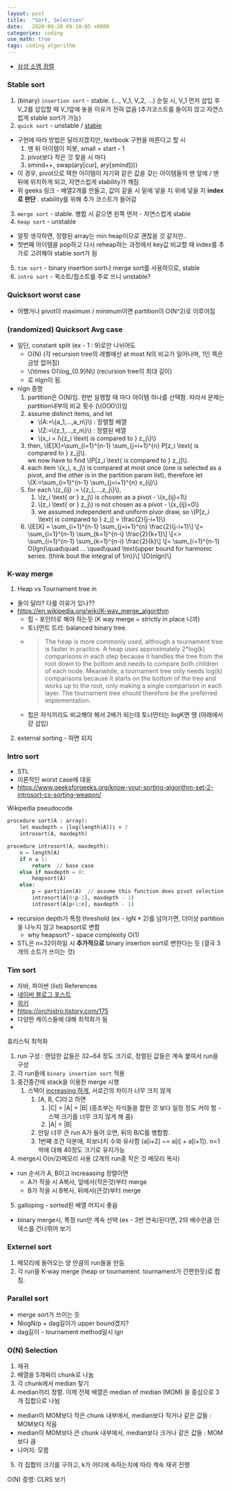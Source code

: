```yaml
---
layout: post
title:  "Sort, Selection"
date:   2020-09-20 09:10:05 +0800
categories: coding
use_math: true
tags: coding algorithm
---
```


- <a href="http://www.secmem.org/blog/2019/04/10/special-sorts/" target="_blank">삼성 소멤 정렬</a>


### Stable sort
1. (binary) `insertion sort` - stable. (..., V_1, V_2, ...) 순일 시, V_1 먼저 삽입 후 V_2를 삽입할 때 V_1앞에 놓을 이유가 전혀 없음 (추가코스트를 들이지 않고 자연스럽게 stable sort가 가능)
2. `quick sort` - unstable / <a href="https://www.geeksforgeeks.org/stable-quicksort/" target="_blank">stable</a>
  - 구현에 따라 방법은 달라지겠지만, textbook 구현을 따른다고 할 시
      1. 맨 뒤 아이템이 피봇, small = start - 1
      2. pivot보다 작은 것 찾을 시 마다
      3. smind++, swap(ary[cur], ary[smind]))) 
  - 이 경우, pivot으로 택한 아이템이 자기와 같은 값을 갖는 아이템들의 맨 앞에 / 맨 뒤에 위치하게 되고, 자연스럽게 stability가 깨짐
  - 위 geeks 링크 - 배열2개를 만들고, 값이 같을 시 밑에 넣을 지 위에 넣을 지 __index로 판단__ . stability를 위해 추가 코스트가 들어감
3. `merge sort` - stable. 병합 시 같으면 왼쪽 먼저 - 자연스럽게 stable
4. `heap sort` - unstable
  - 얼핏 생각하면, 정렬된 array는 min heap이므로 괜찮을 것 같지만..
  - 첫번째 아이템을 pop하고 다시 reheap하는 과정에서 key값 비교할 때 index를 추가로 고려해야 stable sort가 됨
5. `tim sort` - binary insertion sort나 merge sort를 사용하므로, stable
6. `intro sort` - 퀵소트/힙소트를 주로 쓰니 unstable?


### Quicksort worst case
- 어쨌거나 pivot이 maximum / minimum이면 partition이 O(N^2)로 이루어짐

### (randomized) Quicksort Avg case
- 일단, constant split (ex -  1 : 9)로만 나뉘어도
  - O(N) (각 recursion tree의 레벨에선 at most N의 비교가 일어나며, 1인 쪽은 금방 없어짐)
  - \\(\times O(\log\_\{0.9\}N\\) (recursion tree의 최대 길이)
  - 로 nlgn이 됨. 
- nlgn 증명
  1. partition은 O(N)임. 한번 실행할 때 마다 아이템 하나를 선택함. 따라서 문제는 partition내부의 비교 횟수 (\\(O(X)\\))임
  2. assume distinct items, and let
      - \\(A:=\\{a\_1,...,a\_n\\}\\) : 정렬할 배열
      - \\(Z:=\\{z\_1,...,z\_n\\}\\) : 정렬된 배열
      - \\(x\_i = I\\{z\_i \text\{ is compared to \} z\_j\\}\\)
  3. then, \\(E[X]=\sum\_\{i=1\}^\{n-1\} \sum\_\{j=i+1\}^\{n\} P[z\_i \text\{ is compared to \} z\_j]\\).  
      we now have to find \\(P[z\_i \text\{ is compared to \} z\_j]\\).
  4. each item \\(x\_i, x\_j\\) is compared at most once (one is selected as a pivot, and the other is in the partition param list), therefore let  
     \\(X:=\sum\_\{i=1\}^\{n-1\} \sum\_\{j=i+1\}^\{n\} x\_\{ij\}\\) 
  5. for each \\(z\_\{ij\} := \\{z\_i,...,z\_j\\}\\), 
     1. \\(z\_i \text\{ or \} z\_j\\) is chosen as a pivot - \\(x\_\{ij\}=1\\)
     2.  \\(z\_i \text\{ or \} z\_j\\) is not chosen as a pivot - \\(x\_\{ij\}=0\\)
     3.  we assumed independent and uniform pivor draw, so \\(P[z\_i \text\{ is compared to \} z\_j] = \frac\{2\}\{j-i+1\}\\)
  6. \\[E[X] = \sum\_\{i=1\}^\{n-1\} \sum\_\{j=i+1\}^\{n\} \frac\{2\}\{j-i+1\}\\]
     \\[= \sum\_\{i=1\}^\{n-1\} \sum\_\{k=1\}^\{n-i\} \frac\{2\}\{k+1\}\\]
     \\[<> \sum\_\{i=1\}^\{n-1\} \sum\_\{k=1\}^\{n-i\} \frac\{2\}\{k\}\\]
     \\[= \sum\_\{i=1\}^\{n-1\} O(lgn)\quad\quad ... \quad\quad \text\{upper bound for harmonic series. (think bout the integral of 1/n)\}\\]
     \\[O(nlgn)\\]
 

### K-way merge

1. Heap vs Tournament tree in 
  - 둘이 달라? 다를 이유가 있나??
  - https://en.wikipedia.org/wiki/K-way_merge_algorithm
    - 힙 - 포인터로 해야 하는듯 (K way merge = strictly in place 니까)
    - 토너먼트 트리: balanced binary tree. 
    - > The heap is more commonly used, although a tournament tree is faster in practice. A heap uses approximately 2*log(k) comparisons in each step because it handles the tree from the root down to the bottom and needs to compare both children of each node. Meanwhile, a tournament tree only needs log(k) comparisons because it starts on the bottom of the tree and works up to the root, only making a single comparison in each layer. The tournament tree should therefore be the preferred implementation.
    - 힙은 자식끼리도 비교해야 해서 2배가 되는데 토너먼터는 logK면 땡 (아래에서 걍 삽입)
2. external sorting - 하면 되지
   

### Intro sort
- STL
- 이론적인 worst case에 대응
- <a href="https://www.geeksforgeeks.org/know-your-sorting-algorithm-set-2-introsort-cs-sorting-weapon/" target="_blank">https://www.geeksforgeeks.org/know-your-sorting-algorithm-set-2-introsort-cs-sorting-weapon/</a>

Wikipedia pseudocode
```python
procedure sort(A : array):
    let maxdepth = ⌊log(length(A))⌋ × 2
    introsort(A, maxdepth)

procedure introsort(A, maxdepth):
    n ← length(A)
    if n ≤ 1:
        return  // base case
    else if maxdepth = 0:
        heapsort(A)
    else:
        p ← partition(A)  // assume this function does pivot selection, p is the final position of the pivot
        introsort(A[0:p-1], maxdepth - 1)
        introsort(A[p+1:n], maxdepth - 1)
```
- recursion depth가 특정 threshold (ex - lgN * 2)를 넘어가면, 더이상 partition을 나누지 않고 heapsort로 변함
  - why heapsort? - space complexity O(1)
- STL은 n=32이하일 시 __추가적으로__ binary insertion sort로 변한다는 듯 (결국 3개의 소트가 쓰이는 것)

### Tim sort
- 자바, 파이썬 (list)
References
- <a href="https://d2.naver.com/helloworld/0315536" target="_blank">네이버 블로그 포스트</a>
- <a href="https://en.wikipedia.org/wiki/Timsort" target="_blank">위키</a>
- <a href="https://orchistro.tistory.com/175" target="_blank">https://orchistro.tistory.com/175</a>
- 다양한 케이스들에 대해 최적화가 됨
- 

휴리스틱 최적화
1. run 구성 : 랜덤한 값들은 32~64 정도 크기로, 정렬된 값들은 계속 붙여서 run을 구성
2. 각 run들에 `binary insertion sort` 적용
3. 중간중간에 stack을 이용한 merge 시행
   1. 스택이 <a href="https://d2.naver.com/helloworld/0315536" target="_blank">increasing 하게</a>, 서로간의 차이가 너무 크지 않게
      1. [A, B, C]라고 하면  
          1. \|C\| > \|A\| + \|B\| (증조부는 자식들을 합한 것 보다 일정 정도 커야 함 - 스택 크기를 너무 크지 않게 해 줌)  
          2. \|A\| < \|B\| 
      2. 만일 너무 큰 run A가 들어 오면, 뒤의 B/C를 병합함.
      3. 1번째 조건 덕분에, 피보나치 수와 유사함 (a[i+2] ~= a[i] + a[i+1]). n=1억에 대해 40정도 크기로 유지가능
4. merge시 O(n/2)메모리 사용 (2개의 run중 작은 것 메모리 복사)
  - run 순서가 A, B이고 increaasing 정렬이면
    - A가 작을 시 A복사, 앞에서(작은것)부터 merge
    - B가 작을 시 B복사, 뒤에서(큰것)부터 merge
5. galloping - sorted된 배열 머지시 좋음
  - binary merge시, 특정 run만 계속 선택 (ex - 3번 연속)된다면, 2의 배수만큼 인덱스를 건너뛰어 보기

### Externel sort
1. 메모리에 들어오는 양 만큼의 run들을 만듬
2. 각 run을 K-way merge (heap or tournament. tournament가 간편한듯)로 합침. 

### Parallel sort
- merge sort가 쓰이는 듯
- NlogN/p + dag길이가 upper bound겠지?
- dag길이 - tournament method일시 lgn


### O(N) Selection

1. 재귀
2. 배열을 5개짜리 chunk로 나눔
3. 각 chunk에서 median 찾기
4. median끼리 정렬. 이제 전체 배열은 median of median (MOM) 을 중심으로 3개 집합으로 나뉨
  - median이 MOM보다 작은 chunk 내부에서, median보다 작거나 같은 값들 : MOM보다 작음
  - median이 MOM보다 큰 chunk 내부에서, median보다 크거나 같은 값들 : MOM보다 큼
  - 나머지: 모름
5. 각 집합의 크기를 구하고, k가 어디에 속하는지에 따라 계속 재귀 진행

O(N) 증명: CLRS 보기